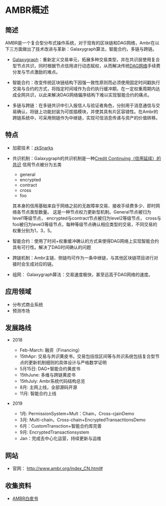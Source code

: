 # AMBR概述

## 简述

AMBR是一个复合型分布式操作系统，对于现有的区块链和DAG网络，Ambr在以下三方面做出了技术改进与革新：Galaxygraph算法，智能合约，多链与跨链。

- [Galaxygraph](../../核心技术/组网拓扑/Galaxygraph.md)：重新定义交易单元，拓展多种交易类型，并在共识层使用复合型节点共识，同时根据节点信用进行动态赋权，从而解决传统[DAG网络](../../核心技术/组网拓扑/DAG网络.md)手续费分发与节点激励的难点。

- 智能合约：改变传统区块链结构下因强一致性原则而必须使用固定时间戳执行交易与合约的方式，将指定时间域作为合约执行缓冲期，在一定权重周期内达成全网共识，以此来解决DAG网络偏序结构下难以实现智能合约的痛点。

- 多链与跨链：在多链共识中引入报信人与验证者角色，分别用于消息通信与交易确认，将链上功能封装为可拔插模块，并使其具有片区容错性。在Ambr的跨链系统中，可采用侧链作为中继链，实现可信消息传递与资产的价值转移。

## 特点

- 加密技术：[zkSnarks](../../核心技术/加密技术/加密算法-zkSNARK.md)
- 共识机制：Galaxygraph的共识机制是一种[Credit Continuing（信用延续）的共识](../../核心技术/共识算法/共识算法-CreditContinuing.md)
  信用节点被分为五类
  - general
  - encrypted
  - contract
  - cross
  - foo

  其本身的信用基础来自于网络之前的无故障率交易、接收手续费多少、即时网络各节点类型数量。
  这是一种节点权力更新型机制。General节点被归为level1等级节点，
  encrypted与contract节点被归为level2等级节点，
  cross与foo被归为level3等级节点，每种等级节点确认相应类型的交易，不同交易的权重分别为1，3，5。

- 智能合约：使用了时间+权重缓冲确认的方式来使得DAG网络上实现智能合约具有可行性。解决了DAG时间确认的问题

- 跨链机制：Ambr主链、侧链均可作为一条中继链，与其他区块链项目进行对接时会生成对应的链。

- 组网： Galaxygraph算法：交易速度极快，甚至远高于DAG网络的速度。

## 应用领域

- 分布式商业系统
- 预测市场

## 发展路线

- 2018
  - Feb-March: 融资（Financing）
  - 15thApr: 交易与共识黄皮书，交易包括信区间等与共识系统包括复合型节点的更新机制细则的具体设计与严格数学证明
  - 5月15日: DAG+智能合约黄皮书
  - 15thJune: 多维与跨链黄皮书
  - 15thJuly: Ambr系统代码结构总览
  - 8月: 主网上线，全部源码开源
  - 11月: 智能合约上线

- 2019
  - 1月: PermissionSystem+Mult：Chain，Cross-cjainDemo
  - 3月: Multi-chain，Cross-chain+EncryptedTransacttionsDemo
  - 6月：CustomTransction+智能合约库完善
  - 9月: EncryptedTransactionsystem
  - Jan：完成去中心化运营，持续更新与运维

## 网站

- 官网： <http://www.ambr.org/index_CN.html#>

## 收集资料

- [AMBR白皮书](AMBR白皮书.md)
